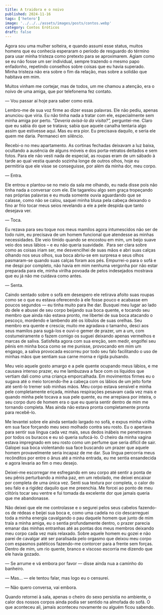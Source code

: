 ```yaml
---
title: A traidora e o noivo
published: 2024-11-16
tags: ['hetero']
image: '../../../assets/images/posts/contos.webp'
category: Contos Eróticos
draft: false
---
```

Agora sou uma mulher solteira, e quando assumi esse status, muitos homens que eu conhecia esperaram o período de resguardo do término para usar minha tristeza como pretexto para se aproximarem. Agiam como se eu não fosse um ser individual, sempre trazendo o mesmo papo enfadonho, repetindo conselhos sobre coisas que eu havia superado. Minha tristeza não era sobre o fim da relação, mas sobre a solidão que habitava em mim.

Muitos vinham me cortejar, mas de todos, um me chamou a atenção, era o noivo de uma amiga, que por telefonema fez contato.

— Vou passar aí hoje para saber como está.

Lembro-me de sua voz firme ao dizer essas palavras. Ele não pediu, apenas anunciou que viria. Eu não tinha nada a tratar com ele, especialmente sem minha amiga por perto. “_Deveria avisá-la da visita?”,_ perguntei-me. Claro que eu sabia do que se tratava; sabia que aquele canalha tentaria algo assim que estivesse aqui. Mas eu era pior. Eu precisava daquilo, e seria ele quem me daria. Permaneci em silêncio.

Recebi-o no meu apartamento. As cortinas fechadas deixavam a luz baixa, ocultando a ausência de alguns móveis e dos porta-retratos deitados e sem fotos. Para ele não vesti nada de especial, as roupas eram de um sábado à tarde ao qual vestia quando sozinha longe de outros olhos, hoje eu permitiria que ele visse se conseguisse, por além da minha dor, meu corpo.

— Entra.

Ele entrou e plantou-se no meio da sala me olhando, eu nada disse pois não tinha nada a conversar com ele. Ele tagarelou algo sem graça tropeçando nas próprias palavras e eu muda somente ouvia aguardando que se calasse, como não se calou, saquei minha blusa pela cabeça deixando o fino ar frio tocar meus seios revelando a ele a pele despida que tanto desejava ver.

— Toca.

Eu rezava para seu toque nos meus mamilos agora intumescidos não ser de todo ruim, eu precisava de um homem funcional que atendesse as minhas necessidades. Ele veio tímido quando se encostou em mim, um beijo suave veio dos seus lábios – e eu não queria suavidade.  Para ser clara sobre como as coisas iriam ser, me desvencilhei de suas mãos e abri suas calças olhando nos seus olhos, sua boca abriu-se em surpresa e seus olhos pasmaram-se quando suas calças foram aos pés. Empurrei-o para o sofá e me despi por completo, não havia em mim nenhuma vergonha por não estar preparada para ele, minha virilha povoada de pelos indesejados mostrava que eu já não me cuidava como antes.

— Senta.

Caindo sentado sobre o sofá em desespero ele retirava afoito suas roupas como se o que eu estava oferecendo à ele fosse pouco e acabasse em poucos segundos — eu tinha muito para lhe dar. Busquei meu lugar ao lado do dele e abusei de seu corpo beijando sua boca quente, e tocando seu membro que ainda não estava pronto, me libertei de sua boca atacando o pescoço, mordendo e lambendo até os lóbulos de suas orelhas. Seu membro era quente e crescia; muito me agradava o tamanho, desci aos seus mamilos para sugá-los e ouvi-o gemer de prazer, um a um, com costumeiramente o fazem comigo os suguei deixando apenas vermelhos e marcas de saliva. Satisfeita agora com sua ereção, sem medir, engolfei seu pênis em minha boca como se me punisse, provocando em mim um engasgo, a saliva provocada escorreu por todo seu falo facilitando o uso de minhas mãos que sentiam sua carne morna e rígida pulsando.

Meu veio aquele gosto amargo e a pele quente ocupando meus lábios, e me causava intenso prazer, eu me lambuzava a face com os líquidos que vertiam dali como uma criança emporcalhada. Em movimentos firmes eu o sugava até o meio torcendo-lhe a cabeça com os lábios de um jeito forte até senti-lo tremer sob minhas mãos. Meu corpo estava sensível e minha pele completamente eriçada, minhas respirações pesavam cada vez mais e quando minha pele tocava a sua pele quente, eu me arrepiava por inteira, o seu corpo duro de homem era o que eu queria sentir dentro de mim me tornando completa. Mas ainda não estava pronta completamente pronta para recebê-lo.

Me levantei sobre ele ainda sentado largado no sofá, e expus minha virilha em sua face forçando meu sexo molhado contra seu rosto. Eu o apertava para sentir sua língua cada vez mais, seus dedos inábeis me penetravam por todos os buracos e eu só queria sufocá-lo. O cheiro da minha vagina estava impregnado em seu rosto como um perfume que seria difícil de sair. Galopei sua boca violentando sua face buscando um prazer que aquele homem provavelmente seria incapaz de me dar. Sua língua percorria meus recônditos por entre o ânus até a minha entrada, eu me sentia ensandecida e agora levaria ao fim o meu desejo.

Deixei-me escorregar me esfregando em seu corpo até sentir a ponta de seu pênis perturbando a minha paz, em um rebolado, me deixei encaixar por completa de uma única vez. Senti sua textura por completa, o calor do seu falo e a rigidez daquilo que me preenchia. Me forcei ao ponto de meu clitóris tocar seu ventre e fui tomada da excelente dor que jamais queria que me abandonasse.

Não deixei que ele me controlasse e o segurei pelos seus cabelos fazendo-os de rédeas e beijei sua boca e, como uma cadela no cio descarreguei toda a minha energia cavalgando o pau daquele homem que junto de mim traía a minha amiga, eu o sentia profundamente dentro, o prazer parecia emanar das minhas entranhas até as pontas dos meus membros deixando meu corpo cada vez mais relaxado. Sobre aquele homem eu gozei e não parei de cavalgar até ser paralisada pelo orgasmo que deixou meu corpo com espasmos patéticos fazendo-me contorcer para a frente sem forças. Dentro de mim, um rio quente, branco e viscoso escorria me dizendo que ele havia gozado.

— Se arrume e vá embora por favor — disse ainda nua a caminho do banheiro.

— Mas... — ele tentou falar, mas logo eu o censurei.

— Não quero conversa, vai embora.

Quando retornei à sala, apenas o cheiro do sexo persistia no ambiente, o calor dos nossos corpos ainda podia ser sentido na almofada do sofá. O que aconteceu ali, jamais aconteceu novamente ou alguém ficou sabendo.
